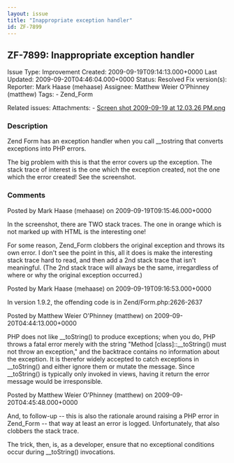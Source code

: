 ```yaml
---
layout: issue
title: "Inappropriate exception handler"
id: ZF-7899
---
```


ZF-7899: Inappropriate exception handler
----------------------------------------

 Issue Type: Improvement Created: 2009-09-19T09:14:13.000+0000 Last Updated: 2009-09-20T04:46:04.000+0000 Status: Resolved Fix version(s): 
 Reporter:  Mark Haase (mehaase)  Assignee:  Matthew Weier O'Phinney (matthew)  Tags: - Zend\_Form
 
 Related issues: 
 Attachments: - [Screen shot 2009-09-19 at 12.03.26 PM.png](/issues/secure/attachment/12236/Screen+shot+2009-09-19+at+12.03.26+PM.png)
 
### Description

Zend Form has an exception handler when you call \_\_tostring that converts exceptions into PHP errors.

The big problem with this is that the error covers up the exception. The stack trace of interest is the one which the exception created, not the one which the error created! See the screenshot.

 

 

### Comments

Posted by Mark Haase (mehaase) on 2009-09-19T09:15:46.000+0000

In the screenshot, there are TWO stack traces. The one in orange which is not marked up with HTML is the interesting one!

For some reason, Zend\_Form clobbers the original exception and throws its own error. I don't see the point in this, all it does is make the interesting stack trace hard to read, and then add a 2nd stack trace that isn't meaningful. (The 2nd stack trace will always be the same, irregardless of where or why the original exception occurred.)

 

 

Posted by Mark Haase (mehaase) on 2009-09-19T09:16:53.000+0000

In version 1.9.2, the offending code is in Zend/Form.php:2626-2637

 

 

Posted by Matthew Weier O'Phinney (matthew) on 2009-09-20T04:44:13.000+0000

PHP does not like \_\_toString() to produce exceptions; when you do, PHP throws a fatal error merely with the string "Method [class]::\_\_toString() must not throw an exception," and the backtrace contains no information about the exception. It is therefor widely accepted to catch exceptions in \_\_toString() and either ignore them or mutate the message. Since \_\_toString() is typically only invoked in views, having it return the error message would be irresponsible.

 

 

Posted by Matthew Weier O'Phinney (matthew) on 2009-09-20T04:45:48.000+0000

And, to follow-up -- this is also the rationale around raising a PHP error in Zend\_Form -- that way at least an error is logged. Unfortunately, that also clobbers the stack trace.

The trick, then, is, as a developer, ensure that no exceptional conditions occur during \_\_toString() invocations.

 

 
